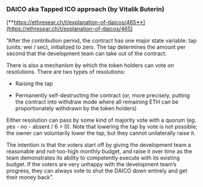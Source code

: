 ### **DAICO aka Tapped ICO approach \(by Vitalik Buterin\)**

[**https://ethresear.ch/t/explanation-of-daicos/465**](https://ethresear.ch/t/explanation-of-daicos/465)

“After the contribution period, the contract has one major state variable: tap \(units: wei / sec\), initialized to zero. The tap determines the amount per second that the development team can take out of the contract.

There is also a mechanism by which the token holders can vote on resolutions. There are two types of resolutions:

* Raising the tap

* Permanently self-destructing the contract \(or, more precisely, putting the contract into withdraw mode where all remaining ETH can be proportionately withdrawn by the token holders\)

Either resolution can pass by some kind of majority vote with a quorum \(eg. yes - no - absent / 6 &gt; 0\). Note that lowering the tap by vote is not possible; the owner can voluntarily lower the tap, but they cannot unilaterally raise it.

The intention is that the voters start off by giving the development team a reasonable and not-too-high monthly budget, and raise it over time as the team demonstrates its ability to competently execute with its existing budget. If the voters are very unhappy with the development team’s progress, they can always vote to shut the DAICO down entirely and get their money back”.
